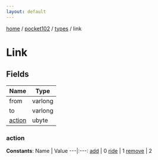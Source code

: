 ```yaml
---
layout: default
---
```


[home](/)  /  [pocket102](/protocol/pocket102)  /  [types](/protocol/pocket102/types)  /  link

# Link

## Fields

Name | Type
---|---
from | varlong
to | varlong
[action](#action) | ubyte

### action

**Constants**:
Name | Value
---|:---:
[add](action_add) | 0
[ride](action_ride) | 1
[remove](action_remove) | 2

